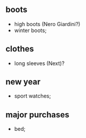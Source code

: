 ## boots
- high boots (Nero Giardini?)
- winter boots;

## clothes
- long sleeves (Next)?

## new year
- sport watches;

## major purchases
- bed;

